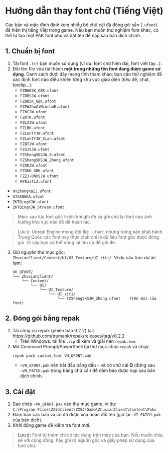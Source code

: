# Hướng dẫn thay font chữ (Tiếng Việt)

Các bản vá mặc định đính kèm nhiều bộ chữ cái đã đóng gói sẵn (`.ufont`) để hiển thị tiếng Việt trong game. Nếu bạn muốn thử nghiệm font khác, có thể tự tạo một PAK font phụ và đặt tên để nạp sau bản dịch chính.

## 1. Chuẩn bị font
1. Tải font `.ttf` bạn muốn sử dụng (ví dụ: font chữ hiện đại, font viết tay...).
2. Đổi tên file vừa tải thành **một trong những tên font đang được game sử dụng**. Danh sách dưới đây mang tính tham khảo; bạn cần thử nghiệm để xác định font nào điều khiển từng khu vực giao diện (tiêu đề, chat, tooltip...).
   - `FZBWKSK_GBK.ufont`
   - `FZDBSJW.ufont`
   - `FZDBSK_GBK.ufont`
   - `FZFWZhuZiMinchoE.ufont`
   - `FZHCJW.ufont`
   - `FZKTK.ufont`
   - `FZL2JW.ufont`
   - `FZLBK.ufont`
   - `FZLanTYJW.ufont`
   - `FZLanTYJW_Xian.ufont`
   - `FZQTJW.ufont`
   - `FZSJSJW.ufont`
   - `FZShengSKSJW_0.ufont`
   - `FZShengSKSJW_Zhong.ufont`
   - `FZXKJW.ufont`
   - `FZXKK_GBK.ufont`
   - `FZZJ-DNXSJW.ufont`
   - `HYKaiTiJ.ufont`
  - `HYZhongKaiJ.ufont`
   - `STXINGKA.ufont`
   - `ZKTQingKJW.ufont`
   - `ZKTQingKJW_Stream.ufont`
   
   > Mẹo: sao lưu font gốc trước khi ghi đè và ghi chú lại font nào ảnh hưởng khu vực nào để dễ hoàn tác.

   > Lưu ý: Unreal Engine mong đợi file `.ufont`, nhưng trong bản phát hành Trung Quốc các font này thực chất chỉ là dữ liệu font gốc được đóng gói. Vì vậy bạn có thể dùng lại tên cũ để ghi đè.

3. Giữ nguyên thư mục gốc: `ZhuxianClient/Content/UI/UI_Texture/UI_ziti/`. Ví dụ cấu trúc dự án tạm:  
   ```
   VH_QFONT/ 
   └── ZhuxianClient/
       └── Content/
           └── UI/
               └── UI_Texture/
                   └── UI_ziti/
                       └── FZShengSKSJW_Zhong.ufont    (tên mới của font)
   ```

## 2. Đóng gói bằng repak
1. Tải công cụ repak (phiên bản 0.2.2) tại: https://github.com/trumank/repak/releases/tag/v0.2.2  
   - Trên Windows: tải file `.zip` đi kèm và giải nén `repak.exe`.
2. Mở Command Prompt/PowerShell tại thư mục chứa `repak` và chạy:
   ```powershell
   repak pack custom_font VH_QFONT.pak
   ```
   - `~VH_QFONT.pak` nên bắt đầu bằng dấu `~` và có chữ cái **Q** (đứng sau `~VH_PATCH.pak` trong bảng chữ cái) để đảm bảo được nạp sau bản dịch chính.

## 3. Cài đặt
1. Sao chép `~VH_QFONT.pak` vào thư mục game, ví dụ:  
   `C:\Program Files\ZXSJclient\ZXSJ\Game\ZhuxianClient\Content\Paks`
2. Đảm bảo các bản vá cũ đã được xóa hoặc đổi tên (giữ lại `~VI_PATCH.pak` của bản dịch).
3. Khởi động game để kiểm tra font mới.

> **Lưu ý:** Font tự thêm chỉ có tác dụng trên máy của bạn. Nếu muốn chia sẻ với cộng đồng, hãy ghi rõ nguồn gốc và giấy phép sử dụng của font chữ.
